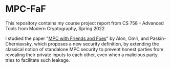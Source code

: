 # MPC-FaF
This repository contains my course project report from CS 758 - Advanced Tools from Modern Cryptography, Spring 2022.

I studied the paper "[MPC with Friends and Foes](https://eprint.iacr.org/2020/701.pdf)" by Alon, Omri, and Paskin-Cherniavsky, which proposes a new security definition, by extending the classical notion of standalone MPC security to prevent honest parties from revealing their private inputs to each other, even when a malicious party tries to facilitate such leakage.
